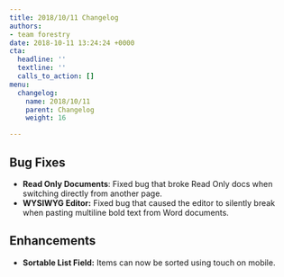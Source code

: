 ```yaml
---
title: 2018/10/11 Changelog
authors:
- team forestry
date: 2018-10-11 13:24:24 +0000
cta:
  headline: ''
  textline: ''
  calls_to_action: []
menu:
  changelog:
    name: 2018/10/11
    parent: Changelog
    weight: 16

---
```

## Bug Fixes
* **Read Only Documents**: Fixed bug that broke Read Only docs when switching directly from another page.
* **WYSIWYG Editor:** Fixed bug that caused the editor to silently break when pasting multiline bold text from Word documents.

## Enhancements
* **Sortable List Field:** Items can now be sorted using touch on mobile.